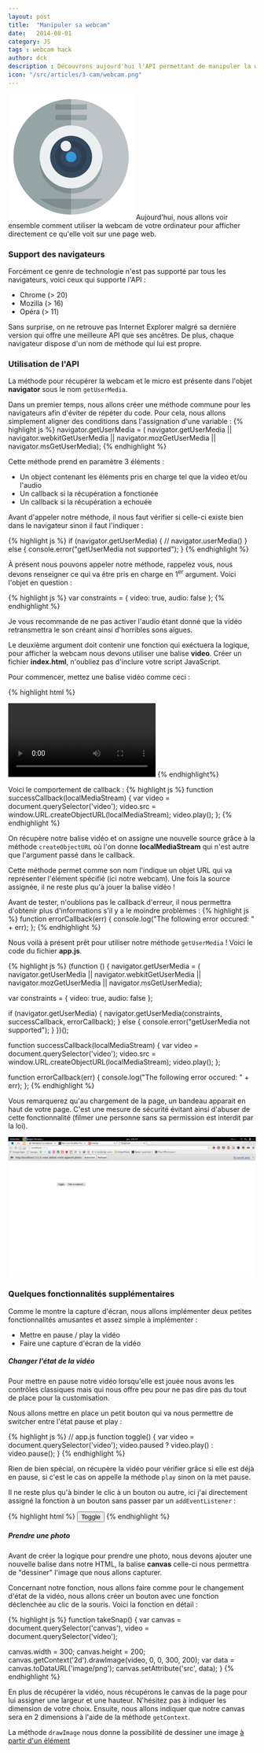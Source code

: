 ```yaml
---
layout: post
title:  "Manipuler sa webcam"
date:   2014-08-01
category: JS
tags : webcam hack
author: dck
description : Découvrons aujourd'hui l'API permettant de manipuler la webcam et le micro de votre utilisateur.
icon: "/src/articles/3-cam/webcam.png"
---
```


<img src="/src/articles/3-cam/webcam.png" class="pull-left" alt="Webcam" />
Aujourd'hui, nous allons voir ensemble comment utiliser la webcam de votre ordinateur pour afficher directement ce qu'elle voit sur une page web.

<h3 class="specialFloat"> Support des navigateurs</h3>

Forcément ce genre de technologie n'est pas supporté par tous les navigateurs, voici ceux qui supporte l'API :

<ul class="specialFloat">
<li> Chrome (> 20)</li>
<li> Mozilla (> 16)</li>
<li> Opéra (> 11)</li>
</ul>

Sans surprise, on ne retrouve pas Internet Explorer malgré sa dernière version qui offre une meilleure API que ses ancêtres.
De plus, chaque navigateur dispose d'un nom de méthode qui lui est propre.

### Utilisation de l'API
La méthode pour récupérer la webcam et le micro est présente dans l'objet **navigator** sous le nom `getUserMedia`.

Dans un premier temps, nous allons créer une méthode commune pour les navigateurs afin d'éviter de répéter du code. Pour cela, nous allons simplement aligner des conditions dans l'assignation d'une variable :
{% highlight js %}
navigator.getUserMedia = ( navigator.getUserMedia ||
                       navigator.webkitGetUserMedia ||
                       navigator.mozGetUserMedia ||
                       navigator.msGetUserMedia);
{% endhighlight %}

Cette méthode prend en paramètre 3 éléments :

- Un object contenant les éléments pris en charge tel que la video et/ou l'audio
- Un callback si la récupération a fonctionée
- Un callback si la récupération a echouée

Avant d'appeler notre méthode, il nous faut vérifier si celle-ci existe bien dans le navigateur sinon il faut l'indiquer :

{% highlight js %}
if (navigator.getUserMedia) {
  // navigator.userMedia()
} 
else {
  console.error("getUserMedia not supported");
}
{% endhighlight %}

À présent nous pouvons appeler notre méthode, rappelez vous, nous devons renseigner ce qui va être pris en charge en 1<sup>er</sup> argument. Voici l'objet en question :

{% highlight js %}
var constraints = {
  video: true,
  audio: false
};
{% endhighlight %}

Je vous recommande de ne pas activer l'audio étant donné que la vidéo retransmettra le son créant ainsi d'horribles sons aïgues.

Le deuxième argument doit contenir une fonction qui exéctuera la logique, pour afficher la webcam nous devons utiliser une balise **video**. Créer un fichier __index.html__, n'oubliez pas d'inclure votre script JavaScript.

Pour commencer, mettez une balise vidéo comme ceci :

{% highlight html %}
<!DOCTYPE html>
<html lang="en">
<head>
  <meta charset="UTF-8">
  <title>SnapCam</title>
  <script src="app.js"></script>
</head>
<body>
  <video></video>
</body>
</html>
{% endhighlight%}

Voici le comportement de callback : 
{% highlight js %}
function successCallback(localMediaStream) {
  var video = document.querySelector('video');
  video.src = window.URL.createObjectURL(localMediaStream);
  video.play();
};
{% endhighlight %}

On récupère notre balise vidéo et on assigne une nouvelle source grâce à la méthode `createObjectURL` où l'on donne __localMediaStream__ qui n'est autre que l'argument passé dans le callback. 

Cette méthode permet comme son nom l'indique un objet URL qui va représenter l'élément spécifié (ici notre webcam).
Une fois la source assignée, il ne reste plus qu'à jouer la balise vidéo !

Avant de tester, n'oublions pas le callback d'erreur, il nous permettra d'obtenir plus d'informations s'il y a le moindre problèmes :
{% highlight js %}
function errorCallback(err) {
  console.log("The following error occured: " + err);
};
{% endhighlight %}

Nous voilà à présent prêt pour utiliser notre méthode `getUserMedia` ! Voici le code du fichier **app.js**.

{% highlight js %}
(function () {
  navigator.getUserMedia = ( navigator.getUserMedia ||
                       navigator.webkitGetUserMedia ||
                       navigator.mozGetUserMedia ||
                       navigator.msGetUserMedia);

  var constraints = {
    video: true,
    audio: false
  };

  if (navigator.getUserMedia) {
    navigator.getUserMedia(constraints, successCallback, errorCallback);
  } 
  else {
    console.error("getUserMedia not supported");
  }
})();

function successCallback(localMediaStream) {
  var video = document.querySelector('video');
  video.src = window.URL.createObjectURL(localMediaStream);
  video.play();
};

function errorCallback(err) {
  console.log("The following error occured: " + err);
};
{% endhighlight %}

Vous remarquerez qu'au chargement de la page, un bandeau apparait en haut de votre page. C'est une mesure de sécurité évitant ainsi d'abuser de cette fonctionnalité (filmer une personne sans sa permission est interdit par la loi).

![Demande de confirmation](/src/articles/3-cam/screen.png)


### Quelques fonctionnalités supplémentaires

Comme le montre la capture d'écran, nous allons implémenter deux petites fonctionnalités amusantes et assez simple à implémenter :

- Mettre en pause / play la vidéo
- Faire une capture d'écran de la vidéo


##### Changer l'état de la vidéo
Pour mettre en pause notre vidéo lorsqu'elle est jouée nous avons les contrôles classiques mais qui nous offre peu pour ne pas dire pas du tout de place pour la customisation.

Nous allons mettre en place un petit bouton qui va nous permettre de switcher entre l'état pause et play :

{% highlight js %}
// app.js
function toggle() {
  var video = document.querySelector('video');
  video.paused ? video.play() : video.pause();
}
{% endhighlight %}

Rien de bien spécial, on récupère la vidéo pour vérifier grâce si elle est déjà en pause, si c'est le cas on appelle la méthode `play` sinon on la met pause.

Il ne reste plus qu'à binder le clic à un bouton ou autre, ici j'ai directement assigné la fonction à un bouton sans passer par un `addEventListener` :

{% highlight html %}
<button onclick="javascript:toggle()">Toggle</button>
{% endhighlight %}

##### Prendre une photo
Avant de créer la logique pour prendre une photo, nous devons ajouter une nouvelle balise dans notre HTML, la balise **canvas** celle-ci nous permettra de "dessiner" l'image que nous allons capturer. 

Concernant notre fonction, nous allons faire comme pour le changement d'état de la vidéo, nous allons créer un bouton avec une fonction déclenchée au clic de la souris. Voici la fonction en détail :

{% highlight js %}
function takeSnap() {
  var canvas = document.querySelector('canvas'),
  video = document.querySelector('video');

  canvas.width = 300;
  canvas.height = 200;
  canvas.getContext('2d').drawImage(video, 0, 0, 300, 200);
  var data = canvas.toDataURL('image/png');
  canvas.setAttribute('src', data);
}
{% endhighlight %}

En plus de récupérer la vidéo, nous récupérons le canvas de la page pour lui assigner une largeur et une hauteur. N'hésitez pas à indiquer les dimension de votre choix.
Ensuite, nous allons indiquer que notre canvas sera en 2 dimensions à l'aide de la méthode `getContext`. 

La méthode `drawImage` nous donne la possibilité de dessiner une image [à partir d'un élément](https://developer.mozilla.org/fr/docs/Tutoriel_canvas/Utilisation_d'images#drawImage)
